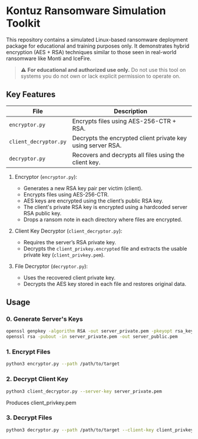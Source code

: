 # Kontuz Ransomware Simulation Toolkit

This repository contains a simulated Linux-based ransomware deployment package for educational and training purposes only. It demonstrates hybrid encryption (AES + RSA) techniques similar to those seen in real-world ransomware like Monti and IceFire.

> ⚠️ **For educational and authorized use only.**
> Do not use this tool on systems you do not own or lack explicit permission to operate on.

## Key Features

| File                 | Description                                                 |
|----------------------|-------------------------------------------------------------|
| `encryptor.py`       | Encrypts files using AES-256-CTR + RSA.                     |
| `client_decryptor.py`| Decrypts the encrypted client private key using server RSA. |
| `decryptor.py`       | Recovers and decrypts all files using the client key.       |


1. Encryptor (`encryptor.py`):
   - Generates a new RSA key pair per victim (client).
   - Encrypts files using AES-256-CTR.
   - AES keys are encrypted using the client’s public RSA key.
   - The client's private RSA key is encrypted using a hardcoded server RSA public key.
   - Drops a ransom note in each directory where files are encrypted.

2. Client Key Decryptor (`client_decryptor.py`):
   - Requires the server’s RSA private key.
   - Decrypts the `client_privkey.encrypted` file and extracts the usable private key (`client_privkey.pem`).

3. File Decryptor (`decryptor.py`):
   - Uses the recovered client private key.
   - Decrypts the AES key stored in each file and restores original data.


## Usage

### 0. Generate Server's Keys
```bash
openssl genpkey -algorithm RSA -out server_private.pem -pkeyopt rsa_keygen_bits:2048
openssl rsa -pubout -in server_private.pem -out server_public.pem
```

### 1. Encrypt Files

```bash
python3 encryptor.py --path /path/to/target
```

###  2. Decrypt Client Key
```bash
python3 client_decryptor.py --server-key server_private.pem
```
Produces client_privkey.pem

### 3. Decrypt Files
```bash
python3 decryptor.py --path /path/to/target --client-key client_privkey.pem
```

